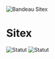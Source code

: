 ![Bandeau Sitex](https://sitex-staging.agence-scroll.com/bandeau.png)

# Sitex
![Statut](https://github.com/ScrollAgency/sitex/actions/workflows/staging.yml/badge.svg)
![Statut](https://github.com/ScrollAgency/sitex/actions/workflows/production.yml/badge.svg)
